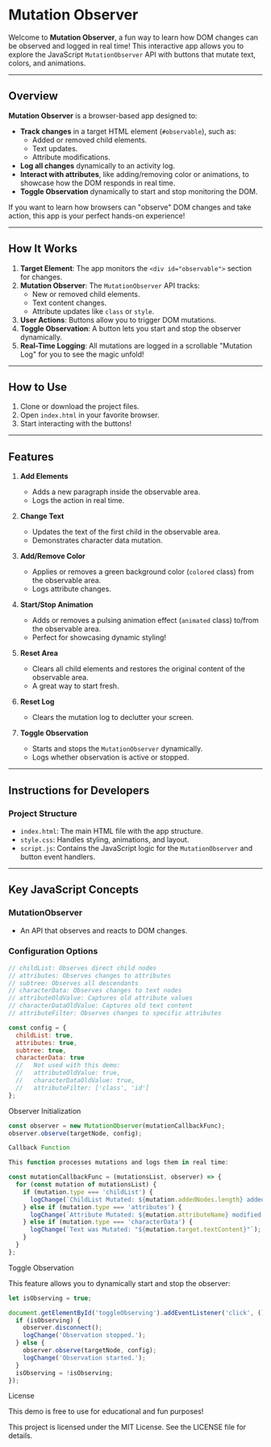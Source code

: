 # Mutation Observer

Welcome to **Mutation Observer**, a fun way to learn how DOM changes can be observed and logged in real time! This interactive app allows you to explore the JavaScript `MutationObserver` API with buttons that mutate text, colors, and animations.

---

## Overview

**Mutation Observer** is a browser-based app designed to:

- **Track changes** in a target HTML element (`#observable`), such as:
  - Added or removed child elements.
  - Text updates.
  - Attribute modifications.
- **Log all changes** dynamically to an activity log.
- **Interact with attributes**, like adding/removing color or animations, to showcase how the DOM responds in real time.
- **Toggle Observation** dynamically to start and stop monitoring the DOM.

If you want to learn how browsers can "observe" DOM changes and take action, this app is your perfect hands-on experience!

---

## How It Works

1. **Target Element**: The app monitors the `<div id="observable">` section for changes.
2. **Mutation Observer**: The `MutationObserver` API tracks:
   - New or removed child elements.
   - Text content changes.
   - Attribute updates like `class` or `style`.
3. **User Actions**: Buttons allow you to trigger DOM mutations.
4. **Toggle Observation**: A button lets you start and stop the observer dynamically.
5. **Real-Time Logging**: All mutations are logged in a scrollable "Mutation Log" for you to see the magic unfold!

---

## How to Use

1. Clone or download the project files.
2. Open `index.html` in your favorite browser.
3. Start interacting with the buttons!

---

## Features

1. **Add Elements**

   - Adds a new paragraph inside the observable area.
   - Logs the action in real time.

2. **Change Text**

   - Updates the text of the first child in the observable area.
   - Demonstrates character data mutation.

3. **Add/Remove Color**

   - Applies or removes a green background color (`colored` class) from the observable area.
   - Logs attribute changes.

4. **Start/Stop Animation**

   - Adds or removes a pulsing animation effect (`animated` class) to/from the observable area.
   - Perfect for showcasing dynamic styling!

5. **Reset Area**

   - Clears all child elements and restores the original content of the observable area.
   - A great way to start fresh.

6. **Reset Log**

   - Clears the mutation log to declutter your screen.

7. **Toggle Observation**

   - Starts and stops the `MutationObserver` dynamically.
   - Logs whether observation is active or stopped.

---

## Instructions for Developers

### Project Structure

- `index.html`: The main HTML file with the app structure.
- `style.css`: Handles styling, animations, and layout.
- `script.js`: Contains the JavaScript logic for the `MutationObserver` and button event handlers.

---

## Key JavaScript Concepts

### MutationObserver

- An API that observes and reacts to DOM changes.

### Configuration Options

```javascript
// childList: Observes direct child nodes
// attributes: Observes changes to attributes
// subtree: Observes all descendants
// characterData: Observes changes to text nodes
// attributeOldValue: Captures old attribute values
// characterDataOldValue: Captures old text content
// attributeFilter: Observes changes to specific attributes

const config = {
  childList: true,
  attributes: true,
  subtree: true,
  characterData: true
  //   Not used with this demo:
  //   attributeOldValue: true,
  //   characterDataOldValue: true,
  //   attributeFilter: ['class', 'id']
};
```

Observer Initialization

```javascript
const observer = new MutationObserver(mutationCallbackFunc);
observer.observe(targetNode, config);

Callback Function

This function processes mutations and logs them in real time:

const mutationCallbackFunc = (mutationsList, observer) => {
  for (const mutation of mutationsList) {
    if (mutation.type === 'childList') {
      logChange(`ChildList Mutated: ${mutation.addedNodes.length} added, ${mutation.removedNodes.length} removed.`);
    } else if (mutation.type === 'attributes') {
      logChange(`Attribute Mutated: ${mutation.attributeName} modified.`);
    } else if (mutation.type === 'characterData') {
      logChange(`Text was Mutated: "${mutation.target.textContent}"`);
    }
  }
};
```

Toggle Observation

This feature allows you to dynamically start and stop the observer:

```javascript
let isObserving = true;

document.getElementById('toggleObserving').addEventListener('click', () => {
  if (isObserving) {
    observer.disconnect();
    logChange('Observation stopped.');
  } else {
    observer.observe(targetNode, config);
    logChange('Observation started.');
  }
  isObserving = !isObserving;
});
```

License

This demo is free to use for educational and fun purposes!

This project is licensed under the MIT License. See the LICENSE file for details.
